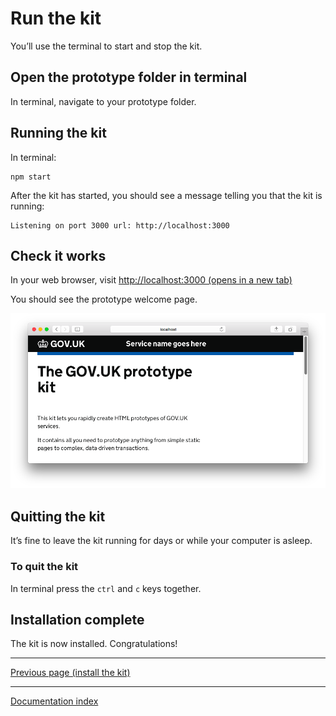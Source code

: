 # Run the kit

You’ll use the terminal to start and stop the kit.

## Open the prototype folder in terminal

In terminal, navigate to your prototype folder.

## Running the kit

In terminal:
```
npm start
```

After the kit has started, you should see a message telling you that the kit is running:
```
Listening on port 3000 url: http://localhost:3000
```

## Check it works

In your web browser, visit <a href="http://localhost:3000" target="_blank">http://localhost:3000 (opens in a new tab)</a>

You should see the prototype welcome page.

![Screenshot of the prototype kit homepage](../assets/images/prototype_kit_homepage.png)

## Quitting the kit

It’s fine to leave the kit running for days or while your computer is asleep.

### To quit the kit

In terminal press the `ctrl` and `c` keys together.

## Installation complete

The kit is now installed. Congratulations!

---
[Previous page (install the kit)](install-the-kit.md)

---
[Documentation index](../README.md)